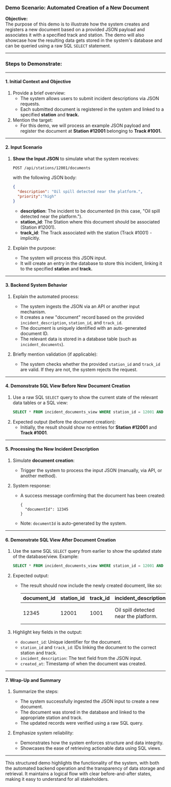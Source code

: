 ### Demo Scenario: Automated Creation of a New Document

**Objective:**  
The purpose of this demo is to illustrate how the system creates and registers a new document based on a provided JSON payload and associates it with a specified track and station. The demo will also showcase how the resulting data gets stored in the system's database and can be queried using a raw SQL `SELECT` statement.

---

### Steps to Demonstrate:

---

#### **1. Initial Context and Objective**
1. Provide a brief overview:
   - The system allows users to submit incident descriptions via JSON requests.
   - Each submitted document is registered in the system and linked to a specified **station** and **track.**
2. Mention the target:
   - For this demo, we will process an example JSON payload and register the document at **Station #12001** belonging to **Track #1001.**

---

#### **2. Input Scenario**
1. **Show the Input JSON** to simulate what the system receives:
   ```http
   POST /api/stations/12001/documents  
   ```
   with the following JSON body:
   ```json
   {
     "description": "Oil spill detected near the platform.",
     "priority":"high"
   }
   ```
   - **description**: The incident to be documented (in this case, "Oil spill detected near the platform.").
   - **station_id**: The Station where this document should be associated (Station #12001).
   - **track_id**: The Track associated with the station (Track #1001) - implicitly.

2. Explain the purpose:
   - The system will process this JSON input.
   - It will create an entry in the database to store this incident, linking it to the specified **station** and **track.**

---

#### **3. Backend System Behavior**
1. Explain the automated process:
   - The system ingests the JSON via an API or another input mechanism.
   - It creates a new "document" record based on the provided `incident_description`, `station_id`, and `track_id`.
   - The document is uniquely identified with an auto-generated document ID.
   - The relevant data is stored in a database table (such as `incident_documents`).

2. Briefly mention validation (if applicable):
   - The system checks whether the provided `station_id` and `track_id` are valid. If they are not, the system rejects the request.

---

#### **4. Demonstrate SQL View Before New Document Creation**
1. Use a raw SQL `SELECT` query to show the current state of the relevant data tables or a SQL view:
   ```sql
   SELECT * FROM incident_documents_view WHERE station_id = 12001 AND track_id = 1001;
   ```
2. Expected output (before the document creation):
   - Initially, the result should show no entries for **Station #12001** and **Track #1001**.

---

#### **5. Processing the New Incident Description**
1. Simulate **document creation**:
   - Trigger the system to process the input JSON (manually, via API, or another method).

2. System response:
   - A success message confirming that the document has been created:
     ```
     {
       "documentId": 12345
     }
     ```
   - Note: `documentId` is auto-generated by the system.

---

#### **6. Demonstrate SQL View After Document Creation**
1. Use the same SQL `SELECT` query from earlier to show the updated state of the database/view. Example:
   ```sql
   SELECT * FROM incident_documents_view WHERE station_id = 12001 AND track_id = 1001;
   ```
2. Expected output:
   - The result should now include the newly created document, like so:

     | document_id | station_id | track_id | incident_description                      | created_at          |
     |-------------|------------|----------|-------------------------------------------|---------------------|
     | 12345       | 12001      | 1001     | Oil spill detected near the platform.     | 2023-10-20 12:34:56|

3. Highlight key fields in the output:
   - `document_id`: Unique identifier for the document.
   - `station_id` and `track_id`: IDs linking the document to the correct station and track.
   - `incident_description`: The text field from the JSON input.
   - `created_at`: Timestamp of when the document was created.

---

#### **7. Wrap-Up and Summary**
1. Summarize the steps:
   - The system successfully ingested the JSON input to create a new document.
   - The document was stored in the database and linked to the appropriate station and track.
   - The updated records were verified using a raw SQL query.

2. Emphasize system reliability:
   - Demonstrates how the system enforces structure and data integrity.
   - Showcases the ease of retrieving actionable data using SQL views.

---

This structured demo highlights the functionality of the system, with both the automated backend operation and the transparency of data storage and retrieval. It maintains a logical flow with clear before-and-after states, making it easy to understand for all stakeholders.